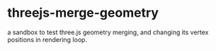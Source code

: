 # threejs-merge-geometry
a sandbox to test three.js geometry merging, and changing its vertex positions in rendering loop.
